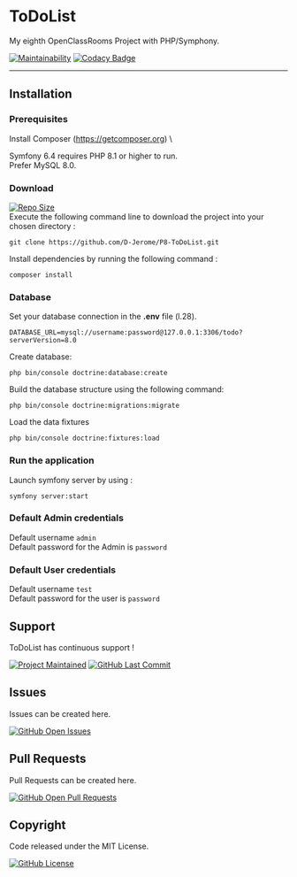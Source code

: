 # ToDoList

My eighth OpenClassRooms Project with PHP/Symphony.

[![Maintainability](https://api.codeclimate.com/v1/badges/1273edde5684bf58768e/maintainability)](https://codeclimate.com/github/D-Jerome/P8-ToDoList/maintainability)
[![Codacy Badge](https://app.codacy.com/project/badge/Grade/38ef0ae2569a40408652159623f3690c)](https://app.codacy.com/gh/D-Jerome/P8-ToDoList/dashboard?utm_source=gh&utm_medium=referral&utm_content=&utm_campaign=Badge_grade)

---

## Installation

### Prerequisites

Install Composer (<https://getcomposer.org>) \

Symfony 6.4 requires PHP 8.1 or higher to run.\
Prefer MySQL 8.0.

### Download

[![Repo Size](https://img.shields.io/github/repo-size/D-Jerome/P8-ToDoList?label=Repo+Size)](https://github.com/D-Jerome/P8-ToDoList) \
Execute the following command line to download the project into your chosen directory :

```shell
git clone https://github.com/D-Jerome/P8-ToDoList.git
```

Install dependencies by running the following command :

```shell
composer install
```

### Database

Set your database connection in the **.env** file (l.28).

```shell
DATABASE_URL=mysql://username:password@127.0.0.1:3306/todo?serverVersion=8.0
```

Create database:

```shell
php bin/console doctrine:database:create
```

Build the database structure using the following command:

```shell
php bin/console doctrine:migrations:migrate
```

Load the data fixtures

```shell
php bin/console doctrine:fixtures:load
```

### Run the application

Launch symfony server by using :

```shell
symfony server:start
```

### Default Admin credentials

Default username `admin`\
Default password for the Admin is `password`

### Default User credentials

Default username `test`\
Default password for the user is `password`

## Support

ToDoList has continuous support !

[![Project Maintained](https://img.shields.io/maintenance/yes/2024.svg?label=Maintained)](https://github.com/D-Jerome/P8-ToDoList)
[![GitHub Last Commit](https://img.shields.io/github/last-commit/D-Jerome/P8-ToDoList.svg?label=Last+Commit)](https://github.com/D-Jerome/P8-ToDoList/commits/main)

## Issues

Issues can be created here.

[![GitHub Open Issues](https://img.shields.io/github/issues/D-Jerome/P8-ToDoList.svg?label=Issues)](https://github.com/D-Jerome/P8-ToDoList/issues)

## Pull Requests

Pull Requests can be created here.

[![GitHub Open Pull Requests](https://img.shields.io/github/issues-pr/D-Jerome/P8-ToDoList.svg?label=Pull+Requests)](https://github.com/D-Jerome/P8-ToDoList/pulls)

## Copyright

Code released under the MIT License.

[![GitHub License](https://img.shields.io/github/license/D-Jerome/P8-ToDoList.svg?label=License)](https://github.com/D-Jerome/P8-ToDoList/blob/main/LICENSE.md)
